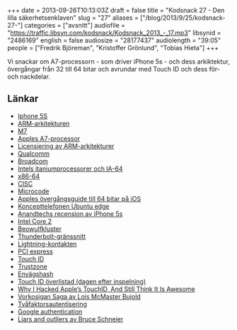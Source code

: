 +++
date = 2013-09-26T10:13:03Z
draft = false
title = "Kodsnack 27 - Den lilla säkerhetsenklaven"
slug = "27"
aliases = ["/blog/2013/9/25/kodsnack-27-"]
categories = ["avsnitt"]
audiofile = "https://traffic.libsyn.com/kodsnack/Kodsnack_2013_-_17.mp3"
libsynid = "2486169"
english = false
audiosize = "28177437"
audiolength = "39:05"
people = ["Fredrik Björeman", "Kristoffer Grönlund", "Tobias Hieta"]
+++

Vi snackar om A7-processorn - som driver iPhone 5s - och dess arkiktektur, övergångar från 32 till 64 bitar och avrundar med Touch ID och dess för- och nackdelar.

## Länkar

- [Iphone 5S](http://www.apple.com/iphone-5s/)
- [ARM-arkitekturen](http://en.wikipedia.org/wiki/ARM_Cortex)
- [M7](http://en.wikipedia.org/wiki/Apple_M7)
- [Apples A7-processor](http://en.wikipedia.org/wiki/Apple_A7)
- [Licensiering av ARM-arkitekturer](http://en.wikipedia.org/wiki/ARM_architecture#Licensing)
- [Qualcomm](http://en.wikipedia.org/wiki/Qualcomm)
- [Broadcom](http://en.wikipedia.org/wiki/Broadcom)
- [Intels itaniumprocessorer och IA-64](http://en.wikipedia.org/wiki/Itanium)
- [x86-64](http://en.wikipedia.org/wiki/X86-64)
- [CISC](http://en.wikipedia.org/wiki/Complex_instruction_set_computing)
- [Microcode](http://en.wikipedia.org/wiki/Microcode)
- [Apples övergångsguide till 64 bitar på iOS](https://developer.apple.com/library/ios/documentation/General/Conceptual/CocoaTouch64BitGuide/Introduction/Introduction.html)
- [Koncepttelefonen Ubuntu edge](http://en.wikipedia.org/wiki/Ubuntu_Edge)
- [Anandtechs recension av iPhone 5s](http://www.anandtech.com/print/7335/the-iphone-5s-review)
- [Intel Core 2](http://en.wikipedia.org/wiki/Intel_Core_2)
- [Beowulfkluster](http://en.wikipedia.org/wiki/Beowulf_cluster)
- [Thunderbolt-gränssnitt](http://en.wikipedia.org/wiki/Thunderbolt_%28interface%29)
- [Lightning-kontakten](http://en.wikipedia.org/wiki/Lightning_%28connector&29)
- [PCI express](http://en.wikipedia.org/wiki/PCI_Express)
- [Touch ID](http://en.wikipedia.org/wiki/Touch_ID)
- [Trustzone](http://www.arm.com/products/processors/technologies/trustzone.php)
- [Envägshash](http://en.wikipedia.org/wiki/One-way_hash_function)
- [Touch ID överlistad (dagen efter inspelning)](http://www.ccc.de/en/updates/2013/ccc-breaks-apple-touchid)
- [Why I Hacked Apple’s TouchID, And Still Think It Is Awesome](https://blog.lookout.com/blog/2013/09/23/why-i-hacked-apples-touchid-and-still-think-it-is-awesome/)
- [Vorkosigan Saga av Lois McMaster Bujold](http://en.wikipedia.org/wiki/Vorkosigan_Saga)
- [Tvåfaktorsautentisering](http://en.wikipedia.org/wiki/Two-factor_authentication)
- [Google authentication](http://en.wikipedia.org/wiki/Google_Authenticator)
- [Liars and outliers av Bruce Schneier](https://www.schneier.com/book-lo.html)
